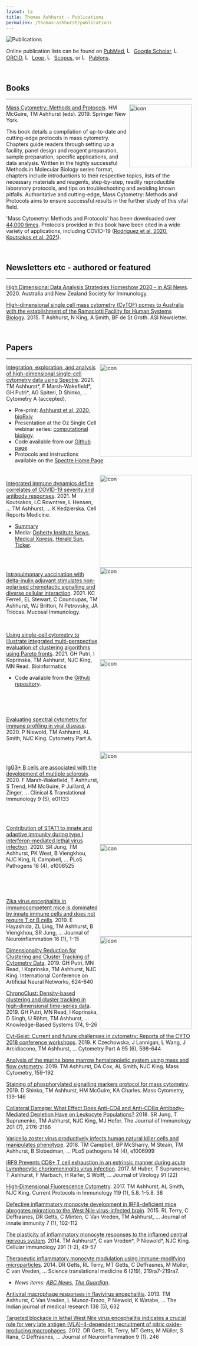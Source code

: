 ```yaml
---
layout: ta
title: Thomas Ashhurst - Publications
permalink: /thomas-ashhurst/publications
---
```


![Publications](https://raw.githubusercontent.com/tomashhurst/tomashhurst.github.io/master/images/Publication%202.png)

Online publication lists can be found on [PubMed](https://pubmed.ncbi.nlm.nih.gov/?term=thomas%20ashhurst&sort=date),
<img src="https://raw.githubusercontent.com/tomashhurst/tomashhurst.github.io/2a9877aba13f6f7b46b11728a68d7047debb0f36/custom_SVG/Google_Scholar_logo.svg" alt="Logo" width="15"> [Google Scholar](https://scholar.google.com.au/citations?user=b1eTDlQAAAAJ&hl=en),
<img src="https://raw.githubusercontent.com/tomashhurst/tomashhurst.github.io/2a9877aba13f6f7b46b11728a68d7047debb0f36/custom_SVG/ORCID_iD.svg" alt="Logo" width="15"> [ORCID](https://orcid.org/0000-0001-7269-7773),
<img src="https://raw.githubusercontent.com/tomashhurst/tomashhurst.github.io/b5544b7d0236876ce33e51e6c8b5eb3e6ef55e84/custom_SVG/Loop.svg" alt="Logo" width="15"> [Loop](https://loop.frontiersin.org/people/241397),
<img src="https://raw.githubusercontent.com/tomashhurst/tomashhurst.github.io/a9738ae6b0e3712363450fd03e97e59690fc40cc/custom_SVG/Scopus_logo.svg" alt="Logo" width="15"> [Scopus](https://www.scopus.com/authid/detail.uri?authorId=55432845900), or
<img src="https://raw.githubusercontent.com/tomashhurst/tomashhurst.github.io/cd9d6c3a93fa1dfe723622955b19be00b3729893/custom_SVG/Publons.svg" alt="Logo" width="15"> [Publons](https://publons.com/researcher/3719456/thomas-m-ashhurst/). <br/>

<br />

## Books ##

---

<div class='row'>
    <div class="image">
        <a href="#">
            <img src="https://media.springernature.com/w306/springer-static/cover-hires/book/978-1-4939-9454-0" alt="icon" width="170" align="right">
        </a>
    </div>
</div>

[Mass Cytometry: Methods and Protocols](https://link.springer.com/book/10.1007/978-1-4939-9454-0). HM McGuire, TM Ashhurst (eds). 2019. Springer New York.

This book details a compilation of up-to-date and cutting-edge protocols in mass cytometry. Chapters guide readers through setting up a facility, panel design and reagent preparation, sample preparation, specific applications, and data analysis. Written in the highly successful Methods in Molecular Biology series format, chapters include introductions to their respective topics, lists of the necessary materials and reagents, step-by-step, readily reproducible laboratory protocols, and tips on troubleshooting and avoiding known pitfalls. Authoritative and cutting-edge, Mass Cytometry: Methods and Protocols aims to ensure successful results in the further study of this vital field.

'Mass Cytometry: Methods and Protocols' has been downloaded over [44,000 times](https://link.springer.com/book/10.1007/978-1-4939-9454-0). Protocols provided in this book have been cited in a wide variety of applications, including COVID-19 ([Rodriguez et al. 2020](https://doi.org/10.1016/j.xcrm.2020.100078), [Koutsakos et al. 2021](https://doi.org/10.1016/j.xcrm.2021.100208)).

<br />

## Newsletters etc - authored or featured ##

---

[High Dimensional Data Analysis Strategies Homeshow 2020 - in ASI News](https://www.immunology.org.au/files/Newsletter_pdfs/ASI017_Dec_2020.pdf#page=35). 2020. Australia and New Zealand Society for Immunology.

[High-dimensional single cell mass cytometry (CyTOF) comes to Australia with the establishment of the Ramaciotti Facility for Human Systems Biology](https://www.immunology.org.au/files/Newsletter_pdfs/ASI_NL_March_2015.pdf). 2015. T Ashhurst, N King, A Smith, BF de St Groth. ASI Newsletter.

<br />

## Papers ##

---

<div class='row'>
    <div class="image">
        <a href="#">
            <img src="https://wiki.centenary.org.au/download/attachments/186841491/image2020-8-20_14-46-9.png?version=1&modificationDate=1613891282510&api=v2" alt="icon" width="250" align="right">
        </a>
    </div>
</div>

[Integration, exploration, and analysis of high-dimensional single-cell cytometry data using Spectre](https://www.biorxiv.org/content/10.1101/2020.10.22.349563v1.abstract). 2021. TM Ashhurst\*, F Marsh-Wakefield\*, GH Putri\*, AG Spiteri, D Shinko, ... Cytometry A (accepted).

- Pre-print: [Ashhurst et al, 2020, bioRxiv](https://www.biorxiv.org/content/10.1101/2020.10.22.349563v1.abstract)
- Presentation at the Oz Single Cell webinar series: [computational biology](https://youtu.be/poEDERGXrQw?t=3148).
- Code available from our [Github page](https://github.com/ImmuneDynamics/spectre)
- Protocols and instructions available on the [Spectre Home Page](https://wiki.centenary.org.au/display/SPECTRE).

<br />

<div class='row'>
    <div class="image">
        <a href="#">
            <img src="https://raw.githubusercontent.com/tomashhurst/tomashhurst.github.io/master/images/Koutsakos%202021.png" alt="icon" width="250" align="right">
        </a>
    </div>
</div>

[Integrated immune dynamics define correlates of COVID-19 severity and antibody responses](https://www.cell.com/cell-reports-medicine/fulltext/S2666-3791(21)00019-7). 2021. M Koutsakos, LC Rowntree, L Hensen, ... TM Ashhurst, ... K Kedzierska. Cell Reports Medicine.
- [Summary](https://immunedynamics.io/koutsakos2021/)
- Media: [Doherty Institute News](https://www.doherty.edu.au/news-events/news/mapping-an-effective-immune-response-to-covid-19), [Medical Xpress](https://medicalxpress.com/news/2021-02-effective-immune-response-covid-.html), [Herald Sun](https://www.heraldsun.com.au/coronavirus/melbourne-experts-uncover-why-covid-affects-people-differently/news-story/ed5ffb9604c1b4db776503562e494f71), [Ticker](https://twitter.com/tickerNEWSau/status/1359991653243572224?s=20).

<br />
<br />

<div class='row'>
    <div class="image">
        <a href="#">
            <img src="https://raw.githubusercontent.com/tomashhurst/tomashhurst.github.io/master/images/Ferrell%202021.png" alt="icon" width="250" align="right">
        </a>
    </div>
</div>

[Intrapulmonary vaccination with delta-inulin adjuvant stimulates non-polarised chemotactic signalling and diverse cellular interaction](https://doi.org/10.1038/s41385-021-00379-6). 2021. KC Ferrell, EL Stewart, C Counoupas, TM Ashhurst, WJ Britton, N Petrovsky, JA Triccas. Mucosal Immunology.

<br />

<div class='row'>
    <div class="image">
        <a href="#">
            <img src="https://pbs.twimg.com/media/EtRDeQsVgAAyJil?format=jpg&name=medium" alt="icon" width="250" align="right">
        </a>
    </div>
</div>

[Using single-cell cytometry to illustrate integrated multi-perspective evaluation of clustering algorithms using Pareto fronts](https://doi.org/10.1093/bioinformatics/btab038). 2021. GH Putri, I Koprinska, TM Ashhurst, NJC King, MN Read. Bioinformatics

- Code available from the [Github repository](https://github.com/ghar1821/ParetoBench).

<br />
<br />
<br />

<div class='row'>
    <div class="image">
        <a href="#">
            <img src="https://github.com/tomashhurst/tomashhurst.github.io/blob/master/images/Niewold%202020.png?raw=true" alt="icon" width="250" align="right">
        </a>
    </div>
</div>

[Evaluating spectral cytometry for immune profiling in viral disease](https://onlinelibrary.wiley.com/doi/abs/10.1002/cyto.a.24211). 2020. P Niewold, TM Ashhurst, AL Smith, NJC King. Cytometry Part A.

<br />
<br />

<div class='row'>
    <div class="image">
        <a href="#">
            <img src="https://github.com/tomashhurst/tomashhurst.github.io/blob/master/images/Marsh-Wakefield%202020.png?raw=true" alt="icon" width="250" align="right">
        </a>
    </div>
</div>

[IgG3+ B cells are associated with the development of multiple sclerosis](https://onlinelibrary.wiley.com/doi/abs/10.1002/cti2.1133). 2020. F Marsh‐Wakefield, T Ashhurst, S Trend, HM McGuire, P Juillard, A Zinger, ... Clinical & Translational Immunology 9 (5), e01133

<br />
<br />

<div class='row'>
    <div class="image">
        <a href="#">
            <img src="https://github.com/tomashhurst/tomashhurst.github.io/blob/master/images/Jung%202020.png?raw=true" alt="icon" width="250" align="right">
        </a>
    </div>
</div>

[Contribution of STAT1 to innate and adaptive immunity during type I interferon-mediated lethal virus infection](https://journals.plos.org/plospathogens/article?id=10.1371/journal.ppat.1008525&rev=1). 2020. SR Jung, TM Ashhurst, PK West, B Viengkhou, NJC King, IL Campbell, ... PLoS Pathogens 16 (4), e1008525

<br />
<br />
<br />

[Zika virus encephalitis in immunocompetent mice is dominated by innate immune cells and does not require T or B cells](https://jneuroinflammation.biomedcentral.com/articles/10.1186/s12974-019-1566-5). 2019. E Hayashida, ZL Ling, TM Ashhurst, B Viengkhou, SR Jung, ... Journal of Neuroinflammation 16 (1), 1-15

[Dimensionality Reduction for Clustering and Cluster Tracking of Cytometry Data](https://link.springer.com/chapter/10.1007/978-3-030-30490-4_50). 2019. GH Putri, MN Read, I Koprinska, TM Ashhurst, NJC King. International Conference on Artificial Neural Networks, 624-640

[ChronoClust: Density-based clustering and cluster tracking in high-dimensional time-series data](https://www.sciencedirect.com/science/article/pii/S0950705119300796). 2019. GH Putri, MN Read, I Koprinska, D Singh, U Röhm, TM Ashhurst, ... Knowledge-Based Systems 174, 9-26

[Cyt‐Geist: Current and future challenges in cytometry: Reports of the CYTO 2018 conference workshops](https://onlinelibrary.wiley.com/doi/abs/10.1002/cyto.a.23777). 2019. K Czechowska, J Lannigan, L Wang, J Arcidiacono, TM Ashhurst, ... Cytometry Part A 95 (6), 598-644

[Analysis of the murine bone marrow hematopoietic system using mass and flow cytometry](https://link.springer.com/protocol/10.1007/978-1-4939-9454-0_12). 2019. TM Ashhurst, DA Cox, AL Smith, NJC King. Mass Cytometry, 159-192

[Staining of phosphorylated signalling markers protocol for mass cytometry](https://link.springer.com/protocol/10.1007/978-1-4939-9454-0_10). 2019. D Shinko, TM Ashhurst, HM McGuire, KA Charles. Mass Cytometry, 139-146

[Collateral Damage: What Effect Does Anti-CD4 and Anti-CD8α Antibody–Mediated Depletion Have on Leukocyte Populations?](https://www.jimmunol.org/content/201/7/2176.abstract) 2018. SR Jung, T Suprunenko, TM Ashhurst, NJC King, MJ Hofer. The Journal of Immunology 201 (7), 2176-2186

[Varicella zoster virus productively infects human natural killer cells and manipulates phenotype](https://journals.plos.org/plospathogens/article?rev=1&id=10.1371/journal.ppat.1006999). 2018. TM Campbell, BP McSharry, M Steain, TM Ashhurst, B Slobedman, ... PLoS pathogens 14 (4), e1006999

[IRF9 Prevents CD8+ T cell exhaustion in an extrinsic manner during acute Lymphocytic choriomeningitis virus infection](https://jvi.asm.org/content/91/22/e01219-17.short). 2017. M Huber, T Suprunenko, T Ashhurst, F Marbach, H Raifer, S Wolff, ... Journal of Virology 91 (22)

[High‐Dimensional Fluorescence Cytometry](https://currentprotocols.onlinelibrary.wiley.com/doi/abs/10.1002/cpim.37). 2017. TM Ashhurst, AL Smith, NJC King. Current Protocols in Immunology 119 (1), 5.8. 1-5.8. 38

[Defective inflammatory monocyte development in IRF8-deficient mice abrogates migration to the West Nile virus-infected brain](https://www.karger.com/Article/Abstract/365972). 2015. RL Terry, C Deffrasnes, DR Getts, C Minten, C Van Vreden, TM Ashhurst, ... Journal of innate immunity 7 (1), 102-112

[The plasticity of inflammatory monocyte responses to the inflamed central nervous system](https://www.sciencedirect.com/science/article/pii/S0008874914001117). 2014. TM Ashhurst\*, C van Vreden\*, P Niewold\*, NJC King. Cellular immunology 291 (1-2), 49-57

[Therapeutic inflammatory monocyte modulation using immune-modifying microparticles](https://stm.sciencemag.org/content/6/219/219ra7.short). 2014. DR Getts, RL Terry, MT Getts, C Deffrasnes, M Müller, C van Vreden, ... Science translational medicine 6 (219), 219ra7-219ra7.
- *News items: [ABC News](http://www.abc.net.au/science/articles/2014/01/16/3926376.htm), [The Guardian](http://www.theguardian.com/world/2014/jan/16/heart-attack-damage-can-be-reduced-with-a-simple-injection-say-experts)*.

[Antiviral macrophage responses in flavivirus encephalitis](https://www.ncbi.nlm.nih.gov/pmc/articles/PMC3928696/). 2013. TM Ashhurst, C Van Vreden, L Munoz-Erazo, P Niewold, K Watabe, ... The Indian journal of medical research 138 (5), 632

[Targeted blockade in lethal West Nile virus encephalitis indicates a crucial role for very late antigen (VLA)-4-dependent recruitment of nitric oxide-producing macrophages](https://jneuroinflammation.biomedcentral.com/articles/10.1186/1742-2094-9-246). 2012. DR Getts, RL Terry, MT Getts, M Müller, S Rana, C Deffrasnes, ... Journal of Neuroinflammation 9 (1), 246

<br />
